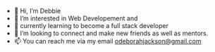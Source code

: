 - 👋 Hi, I’m Debbie
- 👀 I’m interested in Web Developement and
- 🌱 currently learning to become a full stack developer
- 💞️ I’m looking to connect and make new friends as well as mentors.
- 📫 You can reach me via my email odeborahjackson@gmail.com

<!---
debbiejackson14/debbiejackson14 is a ✨ special ✨ repository because its `README.md` (this file) appears on your GitHub profile.
You can click the Preview link to take a look at your changes.
--->
